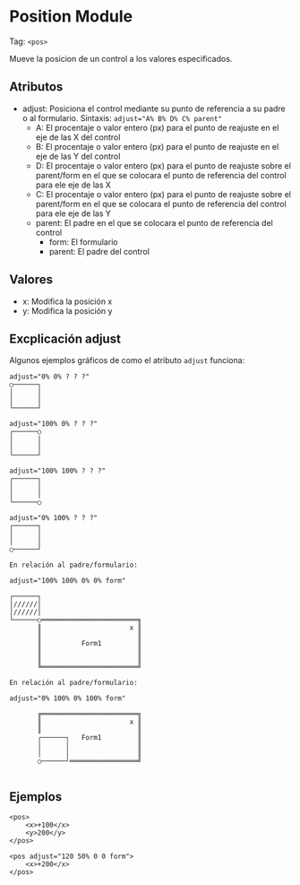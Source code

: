# Position Module
Tag: `<pos>`

Mueve la posicion de un control a los valores especificados.
## Atributos
- adjust: Posiciona el control mediante su punto de referencia a su padre o al formulario. Sintaxis: `adjust="A% B% D% C% parent"`
    - A: El procentaje o valor entero (px) para el punto de reajuste en el eje de las X del control
    - B: El procentaje o valor entero (px) para el punto de reajuste en el eje de las Y del control
    - D: El procentaje o valor entero (px) para el punto de reajuste sobre el parent/form en el que se colocara el punto de referencia del control para ele eje de las X
    - C: El procentaje o valor entero (px) para el punto de reajuste sobre el parent/form en el que se colocara el punto de referencia del control para ele eje de las Y
    - parent: El padre en el que se colocara el punto de referencia del control
        - form: El formulario
        - parent: El padre del control 
## Valores
- x: Modifica la posición x
- y: Modifica la posición y
## Excplicación adjust
Algunos ejemplos gráficos de como el atributo `adjust` funciona:
```
adjust="0% 0% ? ? ?"
○──────┐
│      │
│      │
└──────┘
```
```
adjust="100% 0% ? ? ?"
┌──────○
│      │
│      │
└──────┘
```
```
adjust="100% 100% ? ? ?"
┌──────┐
│      │
│      │
└──────○
```
```
adjust="0% 100% ? ? ?"
┌──────┐
│      │
│      │
○──────┘
```

```
En relación al padre/formulario:

adjust="100% 100% 0% 0% form"

┌──────┐
│//////│
│//////│
└──────○════════════════════════╗
       ║                      x ║
       ║                        ║
       ║          Form1         ║
       ║                        ║
       ║                        ║
       ╚════════════════════════╝
```
```
En relación al padre/formulario:

adjust="0% 100% 0% 100% form"

       ╔════════════════════════╗
       ║                      x ║
       ║                        ║
       ┌──────┐   Form1         ║
       │      │                 ║
       │      │                 ║
       ○──────┘═════════════════╝
       
```
## Ejemplos
```
<pos>
    <x>+100</x>
    <y>200</y>
</pos>
```
```
<pos adjust="120 50% 0 0 form">
    <x>+200</x>
</pos>
```